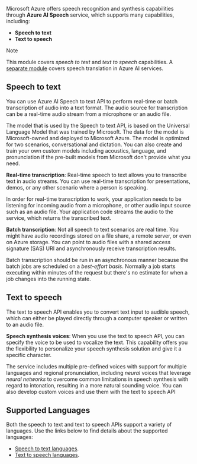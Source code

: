 Microsoft Azure offers speech recognition and synthesis capabilities through **Azure AI Speech** service, which supports many capabilities, including:

- **Speech to text** 
- **Text to speech** 

>[!NOTE]
>This module covers *speech to text* and *text to speech* capabilities. A [separate module](/training/modules/translate-text-with-translation-service/) covers speech translation in Azure AI services. 


## Speech to text

You can use Azure AI Speech to text API to perform real-time or batch transcription of audio into a text format. The audio source for transcription can be a real-time audio stream from a microphone or an audio file.

The model that is used by the Speech to text API, is based on the Universal Language Model that was trained by Microsoft.  The data for the model is Microsoft-owned and deployed to Microsoft Azure.  The model is optimized for two scenarios, conversational and dictation. You can also create and train your own custom models including acoustics, language, and pronunciation if the pre-built models from Microsoft don't provide what you need.

**Real-time transcription**: Real-time speech to text allows you to transcribe text in audio streams. You can use real-time transcription for presentations, demos, or any other scenario where a person is speaking.

In order for real-time transcription to work, your application needs to be listening for incoming audio from a microphone, or other audio input source such as an audio file. Your application code streams the audio to the service, which returns the transcribed text.

**Batch transcription**: Not all speech to text scenarios are real time.  You might have audio recordings stored on a file share, a remote server, or even on Azure storage. You can point to audio files with a shared access signature (SAS) URI and asynchronously receive transcription results.

Batch transcription should be run in an asynchronous manner because the batch jobs are scheduled on a *best-effort basis*. Normally a job starts executing within minutes of the request but there's no estimate for when a job changes into the running state.

## Text to speech

The text to speech API enables you to convert text input to audible speech, which can either be played directly through a computer speaker or written to an audio file.

**Speech synthesis voices**: When you use the text to speech API, you can specify the voice to be used to vocalize the text. This capability offers you the flexibility to personalize your speech synthesis solution and give it a specific character.

The service includes multiple pre-defined voices with support for multiple languages and regional pronunciation, including *neural* voices that leverage *neural networks* to overcome common limitations in speech synthesis with regard to intonation, resulting in a more natural sounding voice. You can also develop custom voices and use them with the text to speech API

## Supported Languages

Both the speech to text and text to speech APIs support a variety of languages. Use the links below to find details about the supported languages:

- [Speech to text languages](/azure/ai-services/speech-service/language-support?tabs=stt#speech-to-text?azure-portal=true).
- [Text to speech languages](/azure/ai-services/speech-service/language-support?tabs=tts#text-to-speech?azure-portal=true).
